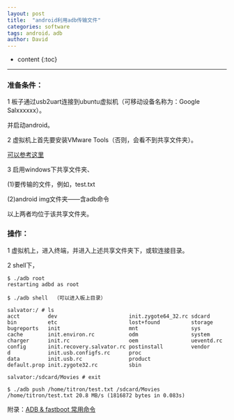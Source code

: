 ```yaml
---
layout: post
title:  "android利用adb传输文件"
categories: software
tags: android，adb
author: David
---
```


* content
{:toc}

---

### 准备条件：

1 板子通过usb2uart连接到ubuntu虚拟机（可移动设备名称为：Google Salxxxxxx）。

并启动android。

2 虚拟机上首先要安装VMware Tools（否则，会看不到共享文件夹）。

[可以参考这里](https://titron.github.io/2021/03/15/vmware_intall_tools_and_softlink/)

3 启用windows下共享文件夹、
   
   (1)要传输的文件，例如，test.txt

   (2)android img文件夹——含adb命令
   
以上两者均位于该共享文件夹。

### 操作：

1 虚拟机上，进入终端，并进入上述共享文件夹下，或软连接目录。

2 shell下，
   
```
$ ./adb root
restarting adbd as root

$ ./adb shell  （可以进入板上目录）

salvator:/ # ls
acct         dev                       init.zygote64_32.rc sdcard     
bin          etc                       lost+found          storage    
bugreports   init                      mnt                 sys        
cache        init.environ.rc           odm                 system     
charger      init.rc                   oem                 ueventd.rc 
config       init.recovery.salvator.rc postinstall         vendor     
d            init.usb.configfs.rc      proc                
data         init.usb.rc               product             
default.prop init.zygote32.rc          sbin     

salvator:/sdcard/Movies # exit

$ ./adb push /home/titron/test.txt /sdcard/Movies
/home/titron/test.txt 20.8 MB/s (1816872 bytes in 0.083s)

```

附录：[ADB & fastboot 常用命令](https://blog.csdn.net/pen_cil/article/details/79762640?utm_medium=distribute.pc_relevant.none-task-blog-searchFromBaidu-8.control&dist_request_id=&depth_1-utm_source=distribute.pc_relevant.none-task-blog-searchFromBaidu-8.control)

